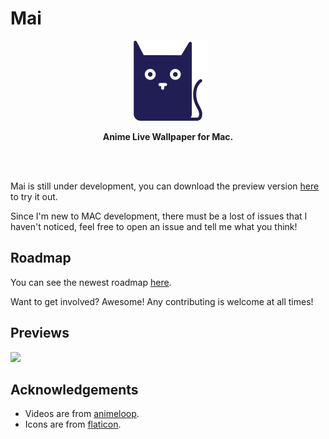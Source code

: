 # Mai

<div align="center">
	<img src="icon.png" width="128" height="128">
	<p>
		<b>Anime Live Wallpaper for Mac.</b>
	</p>
	<br>
	<br>
</div>

Mai is still under development, you can download the preview version [here](https://github.com/jianstm/Mai/releases) to try it out.

Since I'm new to MAC development, there must be a lost of issues that I haven't noticed, feel free to open an issue and tell me what you think!

## Roadmap

You can see the newest roadmap [here](https://github.com/jianstm/Mai/projects/2).

Want to get involved? Awesome! Any contributing is welcome at all times!

## Previews

<img src="demo.gif" width="918">

## Acknowledgements

- Videos are from [animeloop](https://animeloop.org).
- Icons are from [flaticon](https://flaticon.com).
